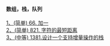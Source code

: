 ####  数组，栈，队列  
[1、(简单) 66. 加一](https://github.com/yrylalala/LeetCodeNotes/blob/main/basic/1%E3%80%81(%E7%AE%80%E5%8D%95)%2066.%20%E5%8A%A0%E4%B8%80.md)  
[2、(简单) 821. 字符的最短距离](https://github.com/yrylalala/LeetCodeNotes/blob/main/basic/2%E3%80%81(%E7%AE%80%E5%8D%95)%20821.%20%E5%AD%97%E7%AC%A6%E7%9A%84%E6%9C%80%E7%9F%AD%E8%B7%9D%E7%A6%BB.md)  
[3、(中等) 1381.设计一个支持增量操作的栈](https://github.com/yrylalala/LeetCodeNotes/blob/main/basic/3%E3%80%81(%E4%B8%AD%E7%AD%89)%201381.%E8%AE%BE%E8%AE%A1%E4%B8%80%E4%B8%AA%E6%94%AF%E6%8C%81%E5%A2%9E%E9%87%8F%E6%93%8D%E4%BD%9C%E7%9A%84%E6%A0%88.md)  